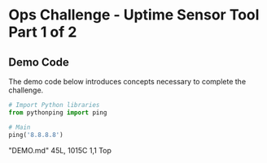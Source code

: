 # Ops Challenge - Uptime Sensor Tool Part 1 of 2

## Demo Code

The demo code below introduces concepts necessary to complete the challenge.

```python
# Import Python libraries
from pythonping import ping

# Main
ping('8.8.8.8')

```
"DEMO.md" 45L, 1015C                                                                                                                                                 1,1           Top


